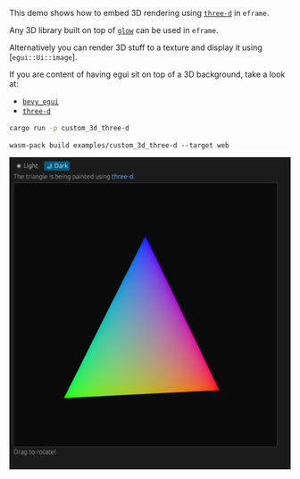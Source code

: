 This demo shows how to embed 3D rendering using [`three-d`](https://github.com/asny/three-d) in `eframe`.

Any 3D library built on top of [`glow`](https://github.com/grovesNL/glow) can be used in `eframe`.

Alternatively you can render 3D stuff to a texture and display it using [`egui::Ui::image`].

If you are content of having egui sit on top of a 3D background, take a look at:

* [`bevy_egui`](https://github.com/mvlabat/bevy_egui)
* [`three-d`](https://github.com/asny/three-d)



```sh
cargo run -p custom_3d_three-d
```

```
wasm-pack build examples/custom_3d_three-d --target web
```

![](screenshot.png)
